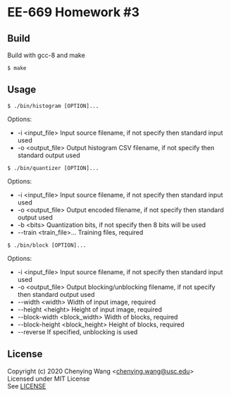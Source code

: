 # EE-669 Homework #3

## Build
Build with gcc-8 and make

    $ make

## Usage

    $ ./bin/histogram [OPTION]...

Options:
- -i \<input_file\>
Input source filename, if not specify then standard input used
- -o \<output_file\>
Output histogram CSV filename, if not specify then standard output used

[//]:#

    $ ./bin/quantizer [OPTION]...

Options:
- -i \<input_file\>
Input source filename, if not specify then standard input used
- -o \<output_file\>
Output encoded filename, if not specify then standard output used
- -b \<bits\>
Quantization bits, if not specify then 8 bits will be used
- --train \<train_file\>...
Training files, required

[//]:#

    $ ./bin/block [OPTION]...

Options:
- -i \<input_file\>
Input source filename, if not specify then standard input used
- -o \<output_file\>
Output blocking/unblocking filename, if not specify then standard output used
- --width \<width\>
Width of input image, required
- --height \<height\>
Height of input image, required
- --block-width \<block_width\>
Width of blocks, required
- --block-height \<block_height\>
Height of blocks, required
- --reverse
If specified, unblocking is used

## License

Copyright (c) 2020 Chenying Wang \<chenying.wang@usc.edu\> \
Licensed under MIT License \
See [LICENSE](./LICENSE)
